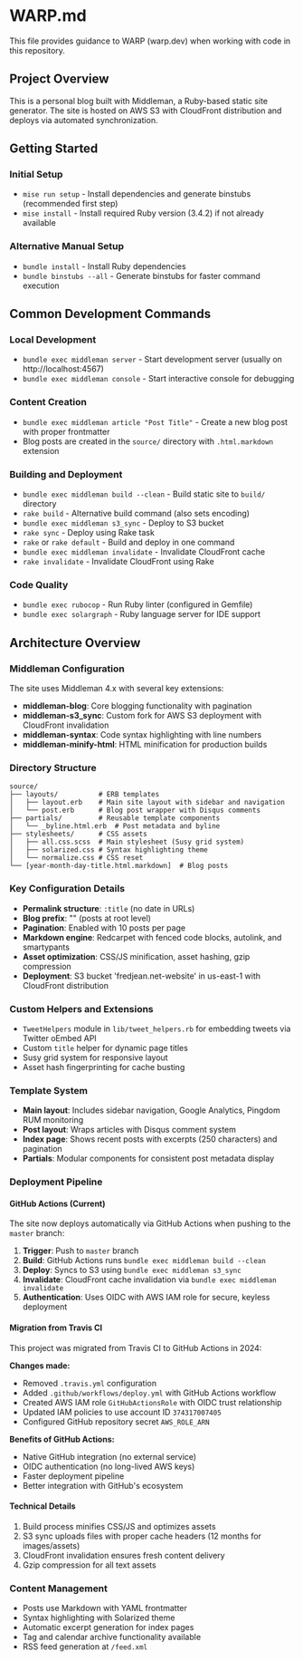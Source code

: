 # WARP.md

This file provides guidance to WARP (warp.dev) when working with code in this repository.

## Project Overview

This is a personal blog built with Middleman, a Ruby-based static site generator. The site is hosted on AWS S3 with CloudFront distribution and deploys via automated synchronization.

## Getting Started

### Initial Setup
- `mise run setup` - Install dependencies and generate binstubs (recommended first step)
- `mise install` - Install required Ruby version (3.4.2) if not already available

### Alternative Manual Setup
- `bundle install` - Install Ruby dependencies
- `bundle binstubs --all` - Generate binstubs for faster command execution

## Common Development Commands

### Local Development
- `bundle exec middleman server` - Start development server (usually on http://localhost:4567)
- `bundle exec middleman console` - Start interactive console for debugging

### Content Creation
- `bundle exec middleman article "Post Title"` - Create a new blog post with proper frontmatter
- Blog posts are created in the `source/` directory with `.html.markdown` extension

### Building and Deployment
- `bundle exec middleman build --clean` - Build static site to `build/` directory
- `rake build` - Alternative build command (also sets encoding)
- `bundle exec middleman s3_sync` - Deploy to S3 bucket
- `rake sync` - Deploy using Rake task
- `rake` or `rake default` - Build and deploy in one command
- `bundle exec middleman invalidate` - Invalidate CloudFront cache
- `rake invalidate` - Invalidate CloudFront using Rake

### Code Quality
- `bundle exec rubocop` - Run Ruby linter (configured in Gemfile)
- `bundle exec solargraph` - Ruby language server for IDE support

## Architecture Overview

### Middleman Configuration
The site uses Middleman 4.x with several key extensions:
- **middleman-blog**: Core blogging functionality with pagination
- **middleman-s3_sync**: Custom fork for AWS S3 deployment with CloudFront invalidation
- **middleman-syntax**: Code syntax highlighting with line numbers
- **middleman-minify-html**: HTML minification for production builds

### Directory Structure
```
source/
├── layouts/          # ERB templates
│   ├── layout.erb    # Main site layout with sidebar and navigation
│   └── post.erb      # Blog post wrapper with Disqus comments
├── partials/         # Reusable template components
│   └── _byline.html.erb  # Post metadata and byline
├── stylesheets/      # CSS assets
│   ├── all.css.scss  # Main stylesheet (Susy grid system)
│   ├── solarized.css # Syntax highlighting theme
│   └── normalize.css # CSS reset
└── [year-month-day-title.html.markdown]  # Blog posts
```

### Key Configuration Details
- **Permalink structure**: `:title` (no date in URLs)
- **Blog prefix**: "" (posts at root level)
- **Pagination**: Enabled with 10 posts per page
- **Markdown engine**: Redcarpet with fenced code blocks, autolink, and smartypants
- **Asset optimization**: CSS/JS minification, asset hashing, gzip compression
- **Deployment**: S3 bucket 'fredjean.net-website' in us-east-1 with CloudFront distribution

### Custom Helpers and Extensions
- `TweetHelpers` module in `lib/tweet_helpers.rb` for embedding tweets via Twitter oEmbed API
- Custom `title` helper for dynamic page titles
- Susy grid system for responsive layout
- Asset hash fingerprinting for cache busting

### Template System
- **Main layout**: Includes sidebar navigation, Google Analytics, Pingdom RUM monitoring
- **Post layout**: Wraps articles with Disqus comment system
- **Index page**: Shows recent posts with excerpts (250 characters) and pagination
- **Partials**: Modular components for consistent post metadata display

### Deployment Pipeline

#### GitHub Actions (Current)
The site now deploys automatically via GitHub Actions when pushing to the `master` branch:

1. **Trigger**: Push to `master` branch
2. **Build**: GitHub Actions runs `bundle exec middleman build --clean`
3. **Deploy**: Syncs to S3 using `bundle exec middleman s3_sync`
4. **Invalidate**: CloudFront cache invalidation via `bundle exec middleman invalidate`
5. **Authentication**: Uses OIDC with AWS IAM role for secure, keyless deployment

#### Migration from Travis CI
This project was migrated from Travis CI to GitHub Actions in 2024:

**Changes made:**
- Removed `.travis.yml` configuration
- Added `.github/workflows/deploy.yml` with GitHub Actions workflow
- Created AWS IAM role `GitHubActionsRole` with OIDC trust relationship
- Updated IAM policies to use account ID `374317007405`
- Configured GitHub repository secret `AWS_ROLE_ARN`

**Benefits of GitHub Actions:**
- Native GitHub integration (no external service)
- OIDC authentication (no long-lived AWS keys)
- Faster deployment pipeline
- Better integration with GitHub's ecosystem

#### Technical Details
1. Build process minifies CSS/JS and optimizes assets
2. S3 sync uploads files with proper cache headers (12 months for images/assets)
3. CloudFront invalidation ensures fresh content delivery
4. Gzip compression for all text assets

### Content Management
- Posts use Markdown with YAML frontmatter
- Syntax highlighting with Solarized theme
- Automatic excerpt generation for index pages
- Tag and calendar archive functionality available
- RSS feed generation at `/feed.xml`